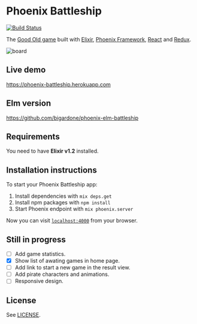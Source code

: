 # Phoenix Battleship
[![Build Status](https://travis-ci.org/bigardone/phoenix-battleship.svg?branch=master)](https://travis-ci.org/bigardone/phoenix-battleship)

The [Good Old game](https://en.wikipedia.org/wiki/Battleship_(game)) built with [Elixir](https://github.com/elixir-lang/elixir), [Phoenix Framework](https://github.com/phoenixframework/phoenix), [React](https://github.com/facebook/react) and [Redux](https://github.com/reactjs/redux).

![`board`](http://codeloveandboards.com/images/projects/battleship-8722ab93.jpg)

## Live demo
https://phoenix-battleship.herokuapp.com

## Elm version
https://github.com/bigardone/phoenix-elm-battleship

## Requirements
You need to have **Elixir v1.2** installed.

## Installation instructions
To start your Phoenix Battleship app:

  1. Install dependencies with `mix deps.get`
  2. Install npm packages with `npm install`
  3. Start Phoenix endpoint with `mix phoenix.server`

Now you can visit [`localhost:4000`](http://localhost:4000) from your browser.

## Still in progress
- [ ] Add game statistics.
- [x] Show list of awating games in home page.
- [ ] Add link to start a new game in the result view.
- [ ] Add pirate characters and animations.
- [ ] Responsive design.

## License
See [LICENSE](LICENSE).
